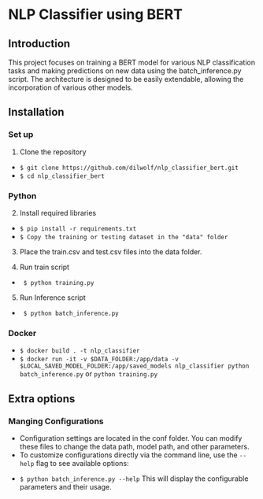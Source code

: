 # NLP Classifier using BERT
## Introduction
This project focuses on training a BERT model for various NLP classification tasks and making predictions on new data using the batch_inference.py script. The architecture is designed to be easily extendable, allowing the incorporation of various other models.

## Installation
### Set up

1. Clone the repository
- `$ git clone https://github.com/dilwolf/nlp_classifier_bert.git`
- `$ cd nlp_classifier_bert`

### Python

2. Install required libraries

- `$ pip install -r requirements.txt`
- `$ Copy the training or testing dataset in the "data" folder `

3. Place the train.csv and test.csv files into the data folder.

4. Run train script

- ` $ python training.py`

5. Run Inference script

- ` $ python batch_inference.py`

### Docker
- `$ docker build . -t nlp_classifier`
- `$ docker run -it -v $DATA_FOLDER:/app/data -v $LOCAL_SAVED_MODEL_FOLDER:/app/saved_models nlp_classifier python batch_inference.py` or `python training.py`

## Extra options
### Manging Configurations
* Configuration settings are located in the conf folder. You can modify these files to change the data path, model path, and other parameters. 
* To customize configurations directly via the command line, use the `--help` flag to see available options:
- `$ python batch_inference.py --help`
This will display the configurable parameters and their usage.
